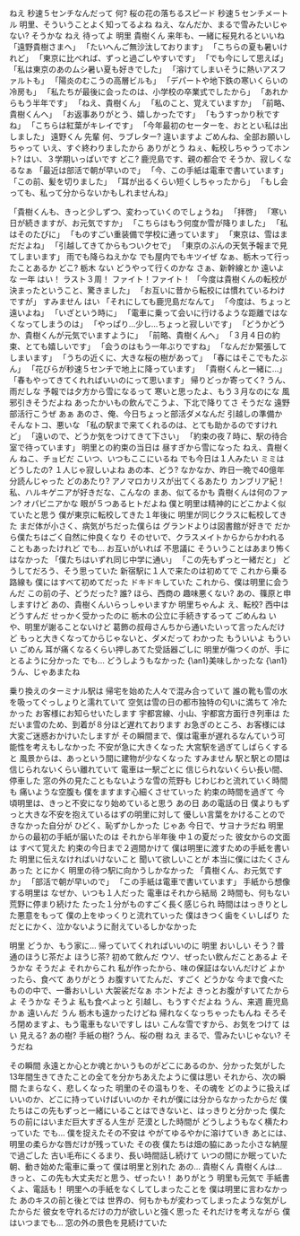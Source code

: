 ねえ
秒速５センチなんだって
何?
桜の花の落ちるスピード
秒速５センチメートル
明里、そういうことよく知ってるよね
ねえ、なんだか、まるで雪みたいじゃない?
そうかな
ねえ
待ってよ
明里
貴樹くん
来年も、一緒に桜見れるといいね
「遠野貴樹さまへ」
「たいへんご無沙汰しております」
「こちらの夏も暑いけれど」
「東京に比べれば、ずっと過ごしやすいです」
「でも今にして思えば」
「私は東京のあのムシ暑い夏も好きでした」
「溶けてしまいそうに熱いアスファルトも」
「陽炎のむこうの高層ビルも」
「デパートや地下鉄の寒いくらいの冷房も」
「私たちが最後に会ったのは、小学校の卒業式でしたから」
「あれからもう半年です」
「ねえ、貴樹くん」
「私のこと、覚えていますか」
「前略、貴樹くんへ」
「お返事ありがとう、嬉しかったです」
「もうすっかり秋ですね」
「こちらは紅葉がキレイです」
「今年最初のセーターを、おととい私は出しました」
遠野くん
先輩
何、ラブレター?
違いますよ
ごめんね、全部お願いしちゃって
いえ、すぐ終わりましたから
ありがとう
ねぇ、転校しちゃうってホント?
はい、３学期いっぱいです
どこ?
鹿児島です、親の都合で
そうか、寂しくなるなぁ
「最近は部活で朝が早いので」
「今、この手紙は電車で書いています」
「この前、髪を切りました」
「耳が出るくらい短くしちゃったから」
「もし会っても、私って分からないかもしれませんね」

「貴樹くんも、きっと少しずつ、変わっていくのでしょうね」
「拝啓」
「寒い日が続きますが、お元気ですか」
「こちらはもう何度か雪が降りました」
「私はそのたびに」
「ものすごい重装備で学校に通っています」
「東京は、雪はまだだよね」
「引越してきてからもついクセで」
「東京のぶんの天気予報まで見てしまいます」
雨でも降らねえかな
でも屋内でもキツイぜ
なぁ、栃木って行ったことあるか
どこ?
栃木
ない
どうやって行くのかな
さぁ、新幹線とか
遠いよな
一年
はい！
ラスト３周！
ファイト！ファイト！
「今度は貴樹くんの転校が決まったということ、驚きました」
「お互いに昔から転校には慣れているわけですが」
すみません
はい
「それにしても鹿児島だなんて」
「今度は、ちょっと遠いよね」
「いざという時に」
「電車に乗って会いに行けるような距離ではなくなってしまうのは」
「やっぱり…少し…ちょっと寂しいです」
「どうかどうか、貴樹くんが元気でいますように」
「前略、貴樹くんへ」
「３月４日の約束、とても嬉しいです」
「会うのはもう一年ぶりですね」
「なんだか緊張してしまいます」
「うちの近くに、大きな桜の樹があって」
「春にはそこでもたぶん」
「花びらが秒速５センチで地上に降っています」
「貴樹くんと一緒に…」
「春もやってきてくれればいいのにって思います」
帰りどっか寄ってく?
うん、雨だしな
予報では夕方から雪になるって
寒いと思ったよ、もう３月なのにな
風邪引きそうだよね
あったかいもの飲んでこうよ、下北で降りてさ
そうだな
遠野
部活行こうぜ
あぁ
あのさ、俺、今日ちょっと部活ダメなんだ
引越しの準備か
そんなトコ、悪いな
「私の駅まで来てくれるのは、とても助かるのですけれど」
「遠いので、どうか気をつけてきて下さい」
「約束の夜７時に、駅の待合室で待っています」
明里との約束の当日は
昼すぎから雪になった
ねえ、貴樹くん
ねこ、チョビだ
こいつ、いつもここにいるね
でも今日は１人みたい
ミミはどうしたの?
１人じゃ寂しいよね
あの本、どう?
なかなか、昨日一晩で40億年分読んじゃった
どのあたり?
アノマロカリスが出てくるあたり
カンブリア紀！
私、ハルキゲニアが好きだな、こんなの
まあ、似てるかも
貴樹くんは何のファン?
オパビニアかな
眼が５つあるヒトだよね
僕と明里は精神的にどこかよく似ていたと思う
僕が東京に転校してきた１年後に
明里が同じクラスに転校してきた
まだ体が小さく、病気がちだった僕らは
グランドよりは図書館が好きで
だから僕たちはごく自然に仲良くなり
そのせいで、クラスメイトからからかわれることもあったけれど
でも…
お互いがいれば
不思議に
そういうことはあまり怖くはなかった
「僕たちはいずれ同じ中学に通い」
「この先もずっと一緒だと」
どうしてだろう、そう思っていた
新宿駅に１人で来たのは初めてで
これから乗る路線も
僕にはすべて初めてだった
ドキドキしていた
これから、僕は明里に会うんだ
この前の子、どうだった?
誰?
ほら、西商の
趣味悪くない?
あの、篠原と申しますけど
あの、貴樹くんいらっしゃいますか
明里ちゃんよ
え、転校?
西中はどうすんだ
せっかく受かったのに
栃木の公立に手続きするって
ごめんね
いや、明里が謝ることないけど
葛飾の叔母さんちから通いたいって言ったんだけど
もっと大きくなってからじゃないと、ダメだって
わかった
もういいよ
もういい
ごめん
耳が痛くなるくらい押しあてた受話器ごしに
明里が傷つくのが、手にとるように分かった
でも…
どうしようもなかった
{\an1}美味しかったな
{\an1}うん、じゃあまたね

乗り換えのターミナル駅は
帰宅を始めた人々で混み合っていて
誰の靴も雪の水を吸ってぐっしょりと濡れていて
空気は雪の日の都市独特の匂いに満ちて
冷たかった
お客様にお知らせいたします
宇都宮線、小山、宇都宮方面行き列車は
ただいま雪のため、到着が８分ほど遅れております
お急ぎのところ、お客様には大変ご迷惑おかけいたしますが
その瞬間まで、僕は電車が遅れるなんていう可能性を考えもしなかった
不安が急に大きくなった
大宮駅を過ぎてしばらくすると
風景からは、あっという間に建物が少なくなった
すみません
駅と駅との間は
信じられないくらい離れていて
電車は一駅ごとに
信じられないくらい長い間、停車した
窓の外の見たこともないような雪の荒野も
じわじわと流れていく時間も
痛いような空腹も
僕をますます心細くさせていった
約束の時間を過ぎて
今頃明里は、きっと不安になり始めていると思う
あの日
あの電話の日
僕よりもずっと大きな不安を抱えているはずの明里に対して
優しい言葉をかけることのできなかった自分が
ひどく、恥ずかしかった
じゃあ
今日で、サヨナラだね
明里からの最初の手紙が届いたのは
それから半年後
中１の夏だった
彼女からの文面は
すべて覚えた
約束の今日まで２週間かけて
僕は明里に渡すための手紙を書いた
明里に伝えなければいけないこと
聞いて欲しいことが
本当に僕にはたくさんあった
とにかく
明里の待つ駅に向かうしかなかった
「貴樹くん、お元気ですか」
「部活で朝が早いので」
「この手紙は電車で書いています」
手紙から想像する明里は
なぜか、いつも１人だった
電車はそれから結局
２時間も、何もない荒野に停まり続けた
たった１分がものすごく長く感じられ
時間ははっきりとした悪意をもって
僕の上をゆっくりと流れていった
僕はきつく歯をくいしばり
ただとにかく、泣かないように耐えているしかなかった

明里
どうか、もう家に…
帰っていてくれればいいのに
明里
おいしい
そう？普通のほうじ茶だよ
ほうじ茶?
初めて飲んだ
ウソ、ぜったい飲んだことあるよ
そうかな
そうだよ
それからこれ
私が作ったから、味の保証はないんだけど
よかったら、食べて
ありがとう
お腹すいてたんだ、すごく
どうかな
今まで食べたものの中で、一番おいしい
大袈裟だなぁ
ホントだよ
きっとお腹がすいてたからよ
そうかな
そうよ
私も食べよっと
引越し、もうすぐだよね
うん、来週
鹿児島かぁ
遠いんだ
うん
栃木も遠かったけどね
帰れなくなっちゃったもんね
そろそろ閉めますよ、もう電車もないですし
はい
こんな雪ですから、お気をつけて
はい
見える? あの樹?
手紙の樹?
うん、桜の樹
ねえ
まるで、雪みたいじゃない?
そうだね

その瞬間
永遠とか心とか魂とかいうものがどこにあるのか、分かった気がした
13年間生きてきたことの全てを分かちあえたように僕は思い
それから、次の瞬間
たまらなく、悲しくなった
明里のその温もりを、その魂を
どのように扱えばいいのか、どこに持っていけばいいのか
それが僕には分からなかったからだ
僕たちはこの先もずっと一緒にいることはできないと、はっきりと分かった
僕たちの前にはいまだ巨大すぎる人生が
茫漠とした時間が
どうしようもなく横たわっていた
でも…
僕を捉えたその不安は
やがてゆるやかに溶けていき
あとには、明里の柔らかな唇だけが残っていた
その夜
僕たちは畑の脇にあった小さな納屋で過ごした
古い毛布にくるまり、長い時間話し続けて
いつの間にか眠っていた
朝、動き始めた電車に乗って
僕は明里と別れた
あの…
貴樹くん
貴樹くんは…
きっと、この先も大丈夫だと思う、ぜったい！
ありがとう
明里も元気で
手紙書くよ、電話も！
明里への手紙をなくしてしまったことを
僕は明里に言わなかった
あのキスの前と後とでは
世界の、何もかもが変わってしまったような気がしたからだ
彼女を守れるだけの力が欲しいと強く思った
それだけを考えながら
僕はいつまでも…
窓の外の景色を見続けていた

